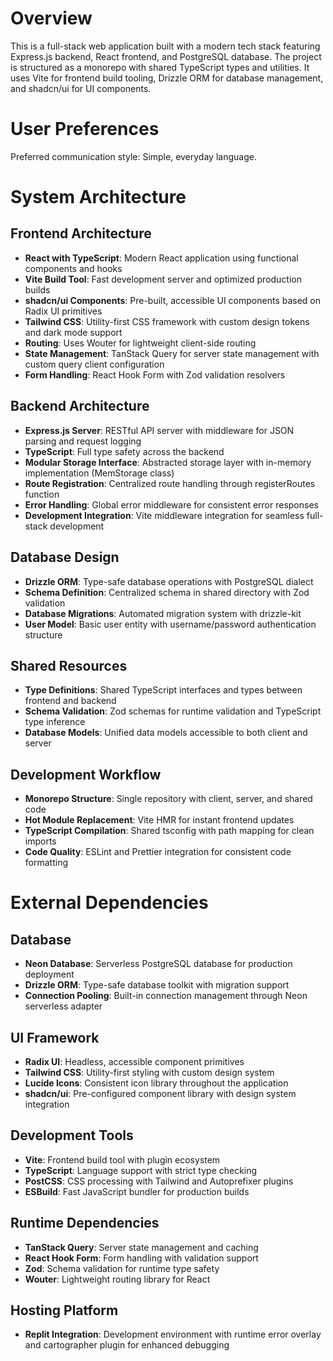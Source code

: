 # Overview

This is a full-stack web application built with a modern tech stack featuring Express.js backend, React frontend, and PostgreSQL database. The project is structured as a monorepo with shared TypeScript types and utilities. It uses Vite for frontend build tooling, Drizzle ORM for database management, and shadcn/ui for UI components.

# User Preferences

Preferred communication style: Simple, everyday language.

# System Architecture

## Frontend Architecture
- **React with TypeScript**: Modern React application using functional components and hooks
- **Vite Build Tool**: Fast development server and optimized production builds
- **shadcn/ui Components**: Pre-built, accessible UI components based on Radix UI primitives
- **Tailwind CSS**: Utility-first CSS framework with custom design tokens and dark mode support
- **Routing**: Uses Wouter for lightweight client-side routing
- **State Management**: TanStack Query for server state management with custom query client configuration
- **Form Handling**: React Hook Form with Zod validation resolvers

## Backend Architecture
- **Express.js Server**: RESTful API server with middleware for JSON parsing and request logging
- **TypeScript**: Full type safety across the backend
- **Modular Storage Interface**: Abstracted storage layer with in-memory implementation (MemStorage class)
- **Route Registration**: Centralized route handling through registerRoutes function
- **Error Handling**: Global error middleware for consistent error responses
- **Development Integration**: Vite middleware integration for seamless full-stack development

## Database Design
- **Drizzle ORM**: Type-safe database operations with PostgreSQL dialect
- **Schema Definition**: Centralized schema in shared directory with Zod validation
- **Database Migrations**: Automated migration system with drizzle-kit
- **User Model**: Basic user entity with username/password authentication structure

## Shared Resources
- **Type Definitions**: Shared TypeScript interfaces and types between frontend and backend
- **Schema Validation**: Zod schemas for runtime validation and TypeScript type inference
- **Database Models**: Unified data models accessible to both client and server

## Development Workflow
- **Monorepo Structure**: Single repository with client, server, and shared code
- **Hot Module Replacement**: Vite HMR for instant frontend updates
- **TypeScript Compilation**: Shared tsconfig with path mapping for clean imports
- **Code Quality**: ESLint and Prettier integration for consistent code formatting

# External Dependencies

## Database
- **Neon Database**: Serverless PostgreSQL database for production deployment
- **Drizzle ORM**: Type-safe database toolkit with migration support
- **Connection Pooling**: Built-in connection management through Neon serverless adapter

## UI Framework
- **Radix UI**: Headless, accessible component primitives
- **Tailwind CSS**: Utility-first styling with custom design system
- **Lucide Icons**: Consistent icon library throughout the application
- **shadcn/ui**: Pre-configured component library with design system integration

## Development Tools
- **Vite**: Frontend build tool with plugin ecosystem
- **TypeScript**: Language support with strict type checking
- **PostCSS**: CSS processing with Tailwind and Autoprefixer plugins
- **ESBuild**: Fast JavaScript bundler for production builds

## Runtime Dependencies
- **TanStack Query**: Server state management and caching
- **React Hook Form**: Form handling with validation support
- **Zod**: Schema validation for runtime type safety
- **Wouter**: Lightweight routing library for React

## Hosting Platform
- **Replit Integration**: Development environment with runtime error overlay and cartographer plugin for enhanced debugging